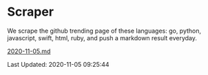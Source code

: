 # Scraper

We scrape the github trending page of these languages: go, python, javascript, swift, html, ruby, and push a markdown result everyday.

[2020-11-05.md](https://github.com/henson/Scraper/blob/master/2020-11-05.md)

Last Updated: 2020-11-05 09:25:44